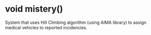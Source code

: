 # void mistery()

System that uses Hill Climbing algorithm (using AIMA library) to assign medical vehicles to reported incidencies. 